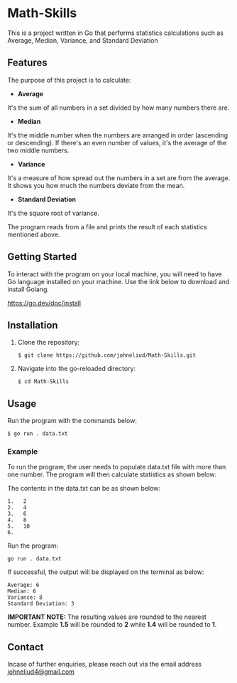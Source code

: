 # Math-Skills

This is a project written in Go that performs statistics calculations such as Average, Median, Variance, and Standard Deviation

## Features

The purpose of this project is to calculate:

- **Average**

It's the sum of all numbers in a set divided by how many numbers there are.

- **Median**

It's the middle number when the numbers are arranged in order (ascending or descending). If there's an even number of values, it's the average of the two middle numbers.

- **Variance**

It's a measure of how spread out the numbers in a set are from the average. It shows you how much the numbers deviate from the mean.

- **Standard Deviation**

It's the square root of variance.

The program reads from a file and prints the result of each statistics mentioned above. 

## Getting Started

To interact with the program on your local machine, you will need to have Go language installed on your machine. Use the link below to download and install Golang.

https://go.dev/doc/install

## Installation

1. Clone the repository:

   ```
   $ git clone https://github.com/johneliud/Math-Skills.git
   ```

2. Navigate into the go-reloaded directory:
   ```
   $ cd Math-Skills
   ```

## Usage

Run the program with the commands below:

```
$ go run . data.txt
```

### Example

To run the program, the user needs to populate data.txt file with more than one number. The program will then calculate statistics as shown below:

The contents in the data.txt can be as shown below:

```
1.   2
2.   4
3.   6
4.   8
5.   10
6.
```

Run the program:

```
go run . data.txt
```

If successful, the output will be displayed on the terminal as below:

```
Average: 6
Median: 6
Variance: 8
Standard Deviation: 3
```

**IMPORTANT NOTE:** The resulting values are rounded to the nearest number. Example **1.5** will be rounded to **2** while **1.4** will be rounded to **1**.

## Contact

Incase of further enquiries, please reach out via the email address johneliud4@gmail.com